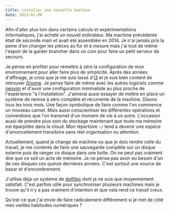 ```yaml
---
title: installer une nouvelle machine
date: 2023-01-08
---
```


Afin d'aller plus loin dans certains calculs et expérimentations 
informatiques, j'ai acheté un nouvel ordinateur.
Ma machine précédente était de seconde main et avait été assemblée en 2014.
Je n'ai jamais pris la peine d'en changer les pièces au fur et à mesure 
mais j'ai tout de même l'espoir de la garder brancher dans un coin pour 
faire un petit serveur de secours.

Je pense en profiter pour remettre à zéro la configuration de mon 
environnement pour aller faire plus de simplicité.
Après des années d'affinage, je crois que je me suis lassé d'[i3] et je 
suis bien content de retrouver [Gnome].
Je pense faire de même avec les autres logiciels comme [neovim] et 
d'avoir une configuration minimaliste au plus proche de l'expérience "à 
l'installation".
J'aimerai aussi essayer de mettre en place un système de remise à zéro 
complète et récurrente de la machine.
Disons tous les trois mois.
Une façon symbolique de faire comme l'on commence un nouveau carnet.
Mais aussi conscientiser les différentes opérations et conventions que 
l'on transmet d'un moment de vie à un autre.
L'occasion aussi de prendre plus soin du stockage maintenant que toute 
ma mémoire est éparpillée dans le cloud.
Mon répertoire `~/` tend a devenir une espèce d'amoncellement 
transitoire sans réel organisation ou attention.

Actuellement, quand je change de machine ou que je dois rendre celle du 
travail, je me contente de faire une sauvegarde complète sur un disque 
externe puis de ranger ce disque dans une boîte.
On ne peut pas vraiment dire que ce soit un acte de mémoire.
Je ne pense pas avoir eu besoin d'un de ces disques ces quinze dernières 
années.
C'est surtout une source de bazar et d'encombrement.

J'utilise déjà un système de [dotfiles] dont je ne suis que moyennement 
satisfait.
C'est parfois utile pour synchroniser plusieurs machines mais je trouve 
qu'il n'y a pas vraiment d'intention et que cela rend ce travail creux.

Qu'est-ce que j'ai envie de faire radicalement différement si je met de 
côté mes vieilles habitudes numériques ?

[i3]: https://i3wm.org/
[Gnome]: https://www.gnome.org/
[neovim]: https://neovim.io/
[dotfiles]: https://wiki.archlinux.org/title/Dotfiles
